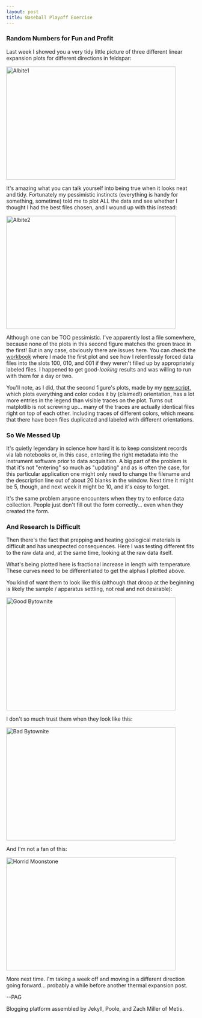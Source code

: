 ```yaml
---
layout: post
title: Baseball Playoff Exercise
---
```


### Random Numbers for Fun and Profit

Last week I showed you a very tidy little picture of three different linear expansion plots for different directions in feldspar:

<img src="https://pagiesting.github.io/images/albAmel.png" alt="Albite1"
  title="Albite, tidy" width="450" height="300"/>  

It's amazing what you can talk yourself into being true when it looks neat and tidy. Fortunately my pessimistic instincts (everything is handy for something, sometime) told me to plot ALL the data and see whether I thought I had the best files chosen, and I wound up with this instead:

<img src="https://pagiesting.github.io/images/albAmel2.png" alt="Albite2"
  title="Albite, messy" width="450" height="300"/>

Although one can be TOO pessimistic. I've apparently lost a file somewhere, because none of the plots in this second figure matches the green trace in the first! But in any case, obviously there are issues here. You can check the <a href="https://github.com/PAGiesting/thermal-expansion/blob/master/plot_scratch.ipynb">workbook</a> where I made the first plot and see how I relentlessly forced data files into the slots 100, 010, and 001 if they weren't filled up by appropriately labeled files. I happened to get good-*looking* results and was willing to run with them for a day or two.

You'll note, as I did, that the second figure's plots, made by my <a href="https://github.com/PAGiesting/thermal-expansion/blob/master/plot_all.py"> new script</a>, which plots everything and color codes it by (claimed!) orientation, has a lot more entries in the legend than visible traces on the plot. Turns out matplotlib is not screwing up... many of the traces are actually identical files right on top of each other. Including traces of different colors, which means that there have been files duplicated and labeled with different orientations.

### So We Messed Up

It's quietly legendary in science how hard it is to keep consistent records via lab notebooks or, in this case, entering the right metadata into the instrument software prior to data acquisition. A big part of the problem is that it's not "entering" so much as "updating" and as is often the case, for this particular application one might only need to change the filename and the description line out of about 20 blanks in the window. Next time it might be 5, though, and next week it might be 10, and it's easy to forget.

It's the same problem anyone encounters when they try to enforce data collection. People just don't fill out the form correctly... even when they created the form.

### And Research Is Difficult

Then there's the fact that prepping and heating geological materials is difficult and has unexpected consequences. Here I was testing different fits to the raw data and, at the same time, looking at the raw data itself.

What's being plotted here is fractional increase in length with temperature. These curves need to be differentiated to get the alphas I plotted above.

You kind of want them to look like this (although that droop at the beginning is likely the sample / apparatus settling, not real and not desirable):

<img src="https://pagiesting.github.io/images/byto000sA1r2-16mm-102619c.png" alt="Good Bytownite" title="Good Bytownite" width="450" height="300"/>

I don't so much trust them when they look like this:

<img src="https://pagiesting.github.io/images/byto000sB1r1-14c.png" alt="Bad Bytownite" title="Bad Bytownite" width="450" height="300"/>

And I'm not a fan of this:

<img src="https://pagiesting.github.io/images/moon0p2s2r2-15mm-102719c.png" alt="Horrid Moonstone" title="Horrid Moonstone" width="450" height="300"/>

More next time. I'm taking a week off and moving in a different direction going forward... probably a while before another thermal expansion post.

--PAG

Blogging platform assembled by Jekyll, Poole, and Zach Miller of Metis.
